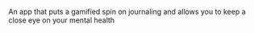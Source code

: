 An app that puts a gamified spin on journaling and allows you to keep a close eye on your mental health
